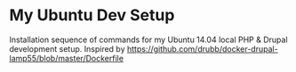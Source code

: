 # My Ubuntu Dev Setup

Installation sequence of commands for my Ubuntu 14.04 local PHP & Drupal development setup. Inspired by https://github.com/drubb/docker-drupal-lamp55/blob/master/Dockerfile
